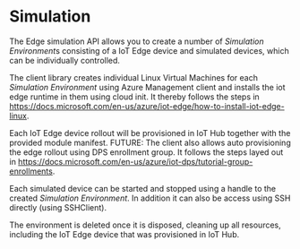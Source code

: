 Simulation
==========

The Edge simulation API allows you to create a number of *Simulation Environment*s consisting of a IoT Edge device and simulated devices, which can be individually controlled.

The client library creates individual Linux Virtual Machines for each *Simulation Environment* using Azure Management client and installs the iot edge runtime in them using cloud init. It thereby follows the steps in https://docs.microsoft.com/en-us/azure/iot-edge/how-to-install-iot-edge-linux.

Each IoT Edge device rollout will be provisioned in IoT Hub together with the provided module manifest.
FUTURE: The client also allows auto provisioning the edge rollout using DPS enrollment group.  It follows the steps layed out in https://docs.microsoft.com/en-us/azure/iot-dps/tutorial-group-enrollments.

Each simulated device can be started and stopped using a handle to the created *Simulation Environment*.  In addition it can also be access using SSH directly (using SSHClient).  

The environment is deleted once it is disposed, cleaning up all resources, including the IoT Edge device that was provisioned in IoT Hub.
